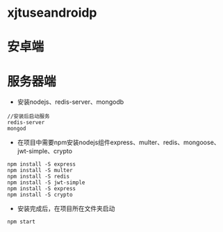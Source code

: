 # xjtuseandroidp



# 安卓端

# 服务器端
- 安装nodejs、redis-server、mongodb
```
//安装后启动服务
redis-server
mongod
```
- 在项目中需要npm安装nodejs组件express、multer、redis、mongoose、jwt-simple、crypto
```
npm install -S express
npm install -S multer
npm install -S redis
npm install -S jwt-simple
npm install -S express
npm install -S crypto
```
- 安装完成后，在项目所在文件夹启动
```
npm start
```
